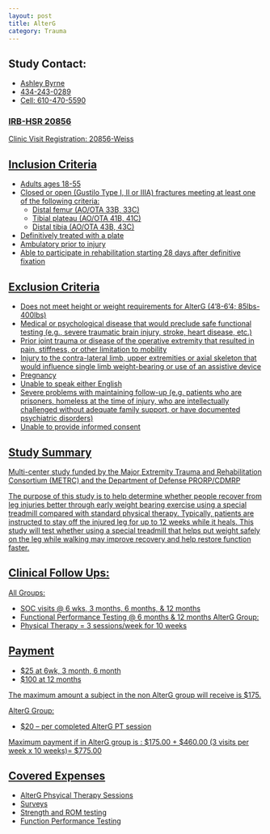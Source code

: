 ```yaml
---
layout: post
title: AlterG
category: Trauma
---
```


## Study Contact:  
- <a href="mailto:AEB6Q@hscmail.mcc.virginia.edu">Ashley Byrne
- 434-243-0289
- Cell: 610-470-5590

### IRB-HSR 20856
Clinic Visit Registration:
20856-Weiss

##  Inclusion Criteria

- Adults ages 18-55
- Closed or open (Gustilo Type I, II or IIIA) fractures meeting at least one of the following criteria:
    - Distal femur (AO/OTA 33B, 33C)
    - Tibial plateau (AO/OTA 41B, 41C)
    - Distal tibia (AO/OTA 43B, 43C)
 - Definitively treated with a plate
 - Ambulatory prior to injury
 - Able to participate in rehabilitation starting 28 days after definitive fixation


##  Exclusion Criteria

- Does not meet height or weight requirements for AlterG (4’8-6’4; 85lbs-400lbs)
- Medical or psychological disease that would preclude safe functional testing (e.g., severe traumatic brain injury, stroke, heart disease, etc.)
- Prior joint trauma or disease of the operative extremity that resulted in pain, stiffness, or other limitation to mobility
- Injury to the contra-lateral limb, upper extremities or axial skeleton that would influence single limb weight-bearing or use of an assistive device
- Pregnancy
- Unable to speak either English  
- Severe problems with maintaining follow-up (e.g. patients who are prisoners, homeless at the time of injury, who are intellectually challenged without adequate family support, or have documented psychiatric disorders)
- Unable to provide informed consent

## Study Summary

Multi-center study funded by the Major Extremity Trauma and Rehabilitation Consortium (METRC) and the Department of Defense PRORP/CDMRP

The purpose of this study is to help determine whether people recover from leg injuries better through early weight bearing exercise using a special treadmill compared with standard physical therapy. Typically, patients are instructed to stay off the injured leg for up to 12 weeks while it heals. This study will test whether using a special treadmill that helps put weight safely on the leg while walking may improve recovery and help restore function faster.

## Clinical Follow Ups:

All Groups:
- SOC visits @ 6 wks, 3 months, 6 months, & 12 months
- Functional Performance Testing @ 6 months & 12 months
AlterG Group:
- Physical Therapy = 3 sessions/week for 10 weeks

## Payment
- $25 at 6wk, 3 month, 6 month
- $100 at 12 months

The maximum amount a subject in the non AlterG group will receive is $175.

AlterG Group: 
- $20 – per completed AlterG PT session

Maximum payment if in AlterG group is : $175.00 + $460.00 (3 visits per week x 10 weeks)= $775.00


## Covered Expenses
- AlterG Phsyical Therapy Sessions
- Surveys
- Strength and ROM testing
- Function Performance Testing

